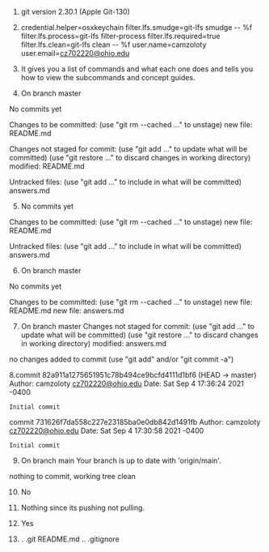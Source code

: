 1. git version 2.30.1 (Apple Git-130)

2. credential.helper=osxkeychain
filter.lfs.smudge=git-lfs smudge -- %f
filter.lfs.process=git-lfs filter-process
filter.lfs.required=true
filter.lfs.clean=git-lfs clean -- %f
user.name=camzoloty
user.email=cz702220@ohio.edu

3. It gives you a list of commands and what each one does and tells you how to view the subcommands and concept guides.

4. On branch master

No commits yet

Changes to be committed:
  (use "git rm --cached <file>..." to unstage)
        new file:   README.md

Changes not staged for commit:
  (use "git add <file>..." to update what will be committed)
  (use "git restore <file>..." to discard changes in working directory)
        modified:   README.md

Untracked files:
  (use "git add <file>..." to include in what will be committed)
        answers.md

5. No commits yet

Changes to be committed:
  (use "git rm --cached <file>..." to unstage)
        new file:   README.md

Untracked files:
  (use "git add <file>..." to include in what will be committed)
        answers.md

6. On branch master

No commits yet

Changes to be committed:
  (use "git rm --cached <file>..." to unstage)
        new file:   README.md
        new file:   answers.md

7. On branch master
Changes not staged for commit:
  (use "git add <file>..." to update what will be committed)
  (use "git restore <file>..." to discard changes in working directory)
        modified:   answers.md

no changes added to commit (use "git add" and/or "git commit -a")

8.commit 82a911a1275651951c78b494ce9bcfd4111d1bf6 (HEAD -> master)
Author: camzoloty <cz702220@ohio.edu>
Date:   Sat Sep 4 17:36:24 2021 -0400

    Initial commit

commit 731626f7da558c227e23185ba0e0db842d1491fb
Author: camzoloty <cz702220@ohio.edu>
Date:   Sat Sep 4 17:30:58 2021 -0400

    Initial commit

9. On branch main
Your branch is up to date with 'origin/main'.

nothing to commit, working tree clean
  
10. No
  
11. Nothing since its pushing not pulling.
  
12. Yes
  
13. .               .git            README.md
..              .gitignore

